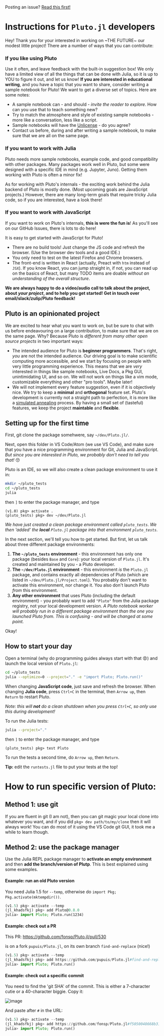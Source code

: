 Posting an issue? [Read this first!](https://github.com/fonsp/Pluto.jl/issues/182)

# Instructions for `Pluto.jl` developers

Hey! Thank you for your interested in working on ~THE FUTURE~ our modest little project! There are a number of ways that you can contribute:

### If you like using Pluto

Use it often, and leave feedback with the built-in suggestion box! We only have a limited view of all the things that can be done with Julia, so it is up to YOU to figure it out, and let us know! **If you are interested in educational writing**, and you have a topic that you want to share, consider writing a sample notebook for Pluto! We want to get a diverse set of topics. Here are some notes:

-   A sample notebook can - and should - _invite the reader to explore_. How can you use that to teach something new?
-   Try to match the atmosphere and style of existing sample notebooks - more like a conversation, less like a script.
-   Sample notebooks will have the [Unlicense](https://github.com/fonsp/Pluto.jl/blob/master/sample/LICENSE) - do you agree?
-   Contact us before, during and after writing a sample notebook, to make sure that we are all on the same page.

### If you want to work with Julia

Pluto needs more sample notebooks, example code, and good compatibility with other packages. Many packages work well in Pluto, but some were designed with a specific IDE in mind (e.g. Jupyter, Juno). Getting them working with Pluto is often a minor fix!

As for working with Pluto's internals - the exciting work behind the Julia backend of Pluto is mostly done. (Most upcoming goals are JavaScript projects.) However, there are many long-term goals that require tricky Julia code, so if you are interested, have a look there!

### If you want to work with JavaScript

If you want to work on Pluto's internals, **this is were the fun is**! As you'll see on our GitHub Issues, there is lots to do here!

It is easy to get started with JavaScript for Pluto!

-   There are no build tools! Just change the JS code and refresh the browser. (Use the browser dev tools and a good IDE.)
-   You only need to test on the latest Firefox and Chrome browsers.
-   The front-end is written in React (actually, Preact with `htm` instead of `JSX`). If you know React, you can jump straight in, if not, you can read up on the basics of React, but many TODO items are doable _without an understanding of the overall structure_.

**We are always happy to do a video/audio call to talk about the project, about _your project_, and to help you get started! Get in touch over email/slack/zulip/Pluto feedback!**

## Pluto is an opinionated project

We are excited to hear what you want to work on, but be sure to chat with us before endeavouring on a large contribution, to make sure that we are on the same page. Why? Because Pluto is _different from many other open source projects_ in two important ways:

-   The intended audience for Pluto is **beginner programmers**. That's right, _you_ are not the intended audience. Our driving goal is to make scientific computing more accessible, and we start by focusing on people with very little programming experience. This means that we are _very_ interested in things like sample notebooks, Live Docs, a Pkg GUI, unintimidating UI, and so on. We will not work on things like a vim mode, customizable everything and other "pro tools". Maybe later!
-   We will not implement every feature suggestion, even if it is objectively nice. We try to keep a **minimal** and **orthogonal** feature set. Pluto's development is currently not a straight path to perfection, it is more like a [simulated annealing](https://en.wikipedia.org/wiki/Simulated_annealing) process. By having a small set of (tasteful) features, we keep the project **maintable** and **flexible**.

## Setting up for the first time

First, git clone the package somehwere, say `~/dev/Pluto.jl/`.

Next, open this folder in VS Code/Atom (we use VS Code), and make sure that you have a nice programming environment for Git, Julia and JavaScript. _But since you are interested in Pluto, we probably don't need to tell you that!_ 😚

Pluto is an IDE, so we will also create a clean package environment to use it in:

```bash
mkdir ~/pluto_tests
cd ~/pluto_tests
julia
```

then `]` to enter the package manager, and type

```
(v1.0) pkg> activate .
(pluto_tests) pkg> dev ~/dev/Pluto.jl
```

_We have just created a clean package environment called `pluto_tests`. We then 'added' the **local** `Pluto.jl` package into that environment `pluto_tests`._

In the next section, we'll tell you how to get started. But first, let us talk about three different package environments:

1. **The `~/pluto_tests` environment** - this environment has only one package (besides `Base` and `Core`): your local version of `Pluto.jl`. It's created and maintained by you - a Pluto developer.
2. **The `~/dev/Pluto.jl` environment** - this environment _is_ the `Pluto.jl` package, and contains exactly all dependencies of Pluto (which are listed in `~/dev/Pluto.jl/Project.toml`). You probably don't want to activate this environment, nor change it. You also don't launch Pluto _from_ this environment.
3. **Any other environment** that uses Pluto (including the default environment) - you probably want to add `"Pluto"` from the Julia package registry, not your local development version. _A Pluto notebook worker will probably run in a different package environment than the one you launched Pluto from. This is confusing - and will be changed at some point._

Okay!

## How to start your day

Open a terminal (why do programming guides always start with that 😡) and launch the local version of `Pluto.jl`:

```bash
cd ~/pluto_tests
julia --optimize=0 --project="." -e "import Pluto; Pluto.run()"
```

When changing **JavaScript code**, just save and refresh the browser. When changing **Julia code**, press `Ctrl+C` in the terminal, then `Arrow up`, then `Return` to restart Pluto.

_Note: this will **not** do a clean shutdown when you press `Ctrl+C`, so only use this during development!_

To run the Julia tests:

```bash
julia --project="."
```

then `]` to enter the package manager, and type

```
(pluto_tests) pkg> test Pluto
```

To run the tests a second time, do `Arrow up`, then `Return`.

**Tip:** edit the `runtests.jl` file to put your tests at the top!

# How to run specific version of Pluto:

## Method 1: use git

If you are fluent in git (I am not), then you can git magic your local clone into whatever you want, and if you did `pkg> dev path/to/my/clone` then it will always work! You can do most of it using the VS Code git GUI, it took me a while to learn though.

## Method 2: use the package manager

Use the Julia REPL package manager to **activate an empty environment** and then **add the branch/version of Plutp**. This is best explained using some examples.

#### Example: run an old Pluto version

You need Julia 1.5 for `--temp`, otherwise do `import Pkg; Pkg.activate(mktempdir())`.

```julia
(v1.5) pkg> activate --temp
(jl_khadsfkj) pkg> add Pluto@0.8.0
julia> import Pluto; Pluto.run(1234)
```

#### Example: check out a PR

This PR: https://github.com/fonsp/Pluto.jl/pull/530

is on a fork `pupuis/Pluto.jl`, on its own branch `find-and-replace` (nice!)

```julia
(v1.5) pkg> activate --temp
(jl_khadsfkj) pkg> add https://github.com/pupuis/Pluto.jl#find-and-replace
julia> import Pluto; Pluto.run()
```

#### Example: check out a specific commit

You need to find the 'git SHA' of the commit. This is either a 7-character cutie or a 40-character biggie. Copy it:

![image](https://user-images.githubusercontent.com/6933510/96336143-c19a3f80-107d-11eb-8c1c-527981cc448d.png)

And paste after `#` in the URL:

```julia
(v1.5) pkg> activate --temp
(jl_khadsfkj) pkg> add https://github.com/fonsp/Pluto.jl#f5050048668b31318afc3459bf81ce3b9cce6854
julia> import Pluto; Pluto.run()
```

